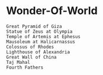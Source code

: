 # Wonder-Of-World

    Great Pyramid of Giza
    Statue of Zeus at Olympia
    Temple of Artemis at Ephesus
    Mausoleum at Halicarnassus
    Colossus of Rhodes
    Lighthouse of Alexandria
    Great Wall of China
    Taj Mahal
    Fourth Fathers
